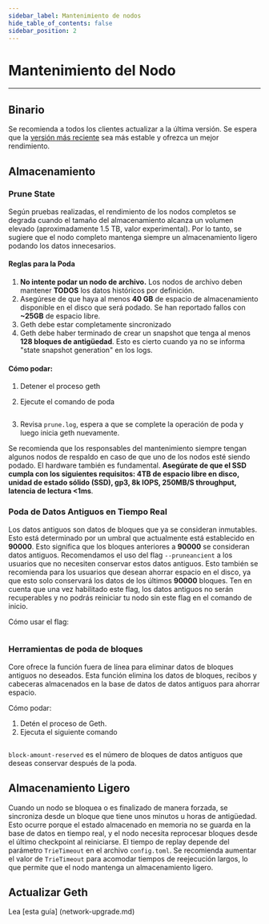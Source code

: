 ```yaml
---
sidebar_label: Mantenimiento de nodos
hide_table_of_contents: false
sidebar_position: 2
---
```


# Mantenimiento del Nodo

---

## Binario

Se recomienda a todos los clientes actualizar a la última versión. Se espera que la [versión más reciente](https://github.com/coredao-org/core-chain/releases/latest) sea más estable y ofrezca un mejor rendimiento.

## Almacenamiento

### Prune State

Según pruebas realizadas, el rendimiento de los nodos completos se degrada cuando el tamaño del almacenamiento alcanza un volumen elevado (aproximadamente 1.5 TB, valor experimental). Por lo tanto, se sugiere que el nodo completo mantenga siempre un almacenamiento ligero podando los datos innecesarios.

#### Reglas para la Poda

1. **No intente podar un nodo de archivo.** Los nodos de archivo deben mantener **TODOS** los datos históricos por definición.
2. Asegúrese de que haya al menos **40 GB** de espacio de almacenamiento disponible en el disco que será podado. Se han reportado fallos con **~25GB** de espacio libre.
3. Geth debe estar completamente sincronizado
4. Geth debe haber terminado de crear un snapshot que tenga al menos **128 bloques de antigüedad**. Esto es cierto cuando ya no se informa "state snapshot generation" en los logs.

#### Cómo podar:

1. Detener el proceso geth

2. Ejecute el comando de poda

   ```nohup geth --datadir \~/node snapshot prune-state > .
   ```

3. Revisa `prune.log`, espera a que se complete la operación de poda y luego inicia geth nuevamente.

Se recomienda que los responsables del mantenimiento siempre tengan algunos nodos de respaldo en caso de que uno de los nodos esté siendo podado. El hardware también es fundamental. **Asegúrate de que el SSD cumpla con los siguientes requisitos: 4TB de espacio libre en disco, unidad de estado sólido (SSD), gp3, 8k IOPS, 250MB/S throughput, latencia de lectura \<1ms**.

### Poda de Datos Antiguos en Tiempo Real

Los datos antiguos son datos de bloques que ya se consideran inmutables. Esto está determinado por un umbral que actualmente está establecido en **90000**. Esto significa que los bloques anteriores a **90000** se consideran datos antiguos. Recomendamos el uso del flag `--pruneancient` a los usuarios que no necesiten conservar estos datos antiguos. Esto también se recomienda para los usuarios que desean ahorrar espacio en el disco, ya que esto solo conservará los datos de los últimos **90000** bloques.   Ten en cuenta que una vez habilitado este flag, los datos antiguos no serán recuperables y no podrás reiniciar tu nodo sin este flag en el comando de inicio.

Cómo usar el flag:

```bash
```

### Herramientas de poda de bloques

Core ofrece la función fuera de línea para eliminar datos de bloques antiguos no deseados. Esta función elimina los datos de bloques, recibos y cabeceras almacenados en la base de datos de datos antiguos para ahorrar espacio.

Cómo podar:

1. Detén el proceso de Geth.
2. Ejecuta el siguiente comando

```bash
```

`block-amount-reserved` es el número de bloques de datos antiguos que deseas conservar después de la poda.

## Almacenamiento Ligero

Cuando un nodo se bloquea o es finalizado de manera forzada, se sincroniza desde un bloque que tiene unos minutos u horas de antigüedad. Esto ocurre porque el estado almacenado en memoria no se guarda en la base de datos en tiempo real, y el nodo necesita reprocesar bloques desde el último checkpoint al reiniciarse. El tiempo de replay depende del parámetro `TrieTimeout` en el archivo `config.toml`.  Se recomienda aumentar el valor de `TrieTimeout` para acomodar tiempos de reejecución largos, lo que permite que el nodo mantenga un almacenamiento ligero.

## Actualizar Geth

Lea [esta guía] (network-upgrade.md)

